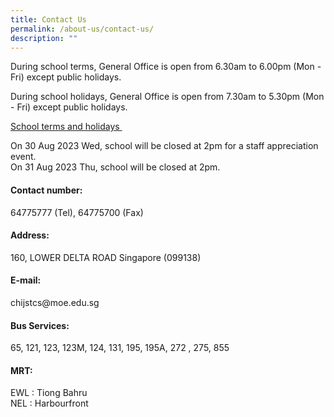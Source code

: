 ```yaml
---
title: Contact Us
permalink: /about-us/contact-us/
description: ""
---
```

<p>During school terms, General Office is open from 6.30am to 6.00pm (Mon - Fri) except public holidays.</p>
<p>During school holidays, General Office is open from 7.30am to 5.30pm (Mon - Fri) except public holidays.</p>
<a href="https://www.moe.gov.sg/calendar" target="_blank" rel="noopener">School terms and holidays&nbsp;</a>
<p>On 30 Aug 2023 Wed, school will be closed at 2pm for a staff appreciation event.<br>
On 31 Aug 2023 Thu, school will be closed at 2pm.
</p>
<h4><strong>Contact number:&nbsp;</strong></h4>
<p>64775777 (Tel), 64775700 (Fax)</p>
<h4><strong>Address:</strong></h4>
<p>160, LOWER DELTA ROAD Singapore (099138)&nbsp;</p>
<h4><strong>E-mail:</strong></h4>
<p>chijstcs@moe.edu.sg&nbsp;</p>
<h4><strong>Bus Services:</strong></h4>
<p>65, 121,&nbsp;123, 123M, 124, 131, 195, 195A, 272 , 275, 855</p>
<h4><strong>MRT:</strong></h4>
<p>EWL : Tiong Bahru<br>NEL : Harbourfront</p>